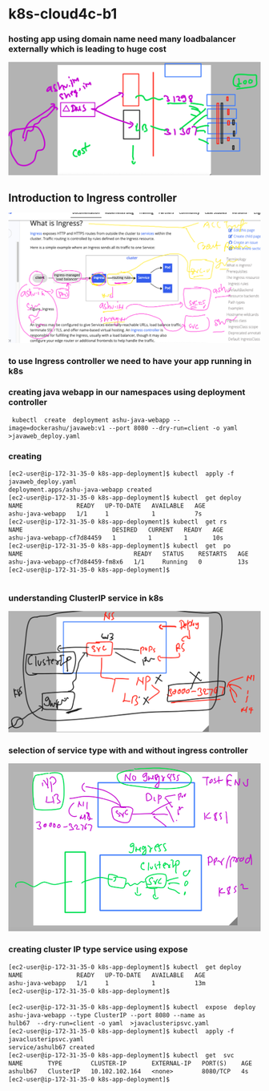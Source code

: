 # k8s-cloud4c-b1

### hosting app using domain name need many loadbalancer externally which is leading to huge cost 

<img src="prob1.png">

## Introduction to Ingress controller 

<img src="ingress.png">

### to use Ingress controller we need to have your app running in k8s 

### creating java webapp in our namespaces using deployment controller 

```
 kubectl  create  deployment ashu-java-webapp --image=dockerashu/javaweb:v1 --port 8080 --dry-run=client -o yaml  >javaweb_deploy.yaml 
```

### creating 

```
[ec2-user@ip-172-31-35-0 k8s-app-deployment]$ kubectl  apply -f javaweb_deploy.yaml 
deployment.apps/ashu-java-webapp created
[ec2-user@ip-172-31-35-0 k8s-app-deployment]$ kubectl  get deploy 
NAME               READY   UP-TO-DATE   AVAILABLE   AGE
ashu-java-webapp   1/1     1            1           7s
[ec2-user@ip-172-31-35-0 k8s-app-deployment]$ kubectl  get rs
NAME                         DESIRED   CURRENT   READY   AGE
ashu-java-webapp-cf7d84459   1         1         1       10s
[ec2-user@ip-172-31-35-0 k8s-app-deployment]$ kubectl  get  po 
NAME                               READY   STATUS    RESTARTS   AGE
ashu-java-webapp-cf7d84459-fm8x6   1/1     Running   0          13s
[ec2-user@ip-172-31-35-0 k8s-app-deployment]$ 


```

### understanding ClusterIP service in k8s 

<img src="clip.png">

### selection  of service type with and without ingress controller

<img src="svc1.png">

### creating cluster IP type service using expose 

```
[ec2-user@ip-172-31-35-0 k8s-app-deployment]$ kubectl  get deploy 
NAME               READY   UP-TO-DATE   AVAILABLE   AGE
ashu-java-webapp   1/1     1            1           13m
[ec2-user@ip-172-31-35-0 k8s-app-deployment]$ 

[ec2-user@ip-172-31-35-0 k8s-app-deployment]$ kubectl  expose  deploy ashu-java-webapp --type ClusterIP --port 8080 --name as
hulb67  --dry-run=client -o yaml  >javaclusteripsvc.yaml 
[ec2-user@ip-172-31-35-0 k8s-app-deployment]$ kubectl  apply -f javaclusteripsvc.yaml 
service/ashulb67 created
[ec2-user@ip-172-31-35-0 k8s-app-deployment]$ kubectl  get  svc
NAME       TYPE        CLUSTER-IP       EXTERNAL-IP   PORT(S)    AGE
ashulb67   ClusterIP   10.102.102.164   <none>        8080/TCP   4s
[ec2-user@ip-172-31-35-0 k8s-app-deployment]$ 

```


